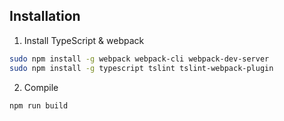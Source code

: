 ## Installation
1. Install TypeScript & webpack
```bash
sudo npm install -g webpack webpack-cli webpack-dev-server
sudo npm install -g typescript tslint tslint-webpack-plugin
```

2. Compile
```bash
npm run build
```
